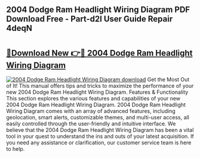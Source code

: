 ## 2004 Dodge Ram Headlight Wiring Diagram PDF Download Free - Part-d2l User Guide Repair 4deqN

# <h2><a href="http://dfkqst.blite.top/?on=2004+Dodge+Ram+Headlight+Wiring+Diagram">🔗Download New 👉🔴 2004 Dodge Ram Headlight Wiring Diagram</a></h2>

[![2004 Dodge Ram Headlight Wiring Diagram download](https://i.imgur.com/lujVjoI.png)](http://dfkqst.blite.top/?on=2004+Dodge+Ram+Headlight+Wiring+Diagram)
Get the Most Out of It! This manual offers tips and tricks to maximize the performance of your new 2004 Dodge Ram Headlight Wiring Diagram. Features & Functionality This section explores the various features and capabilities of your new 2004 Dodge Ram Headlight Wiring Diagram. 2004 Dodge Ram Headlight Wiring Diagram comes with an array of advanced features, including geolocation, smart alerts, customizable themes, and multi-user access, all easily controlled through the user-friendly and intuitive interface. We believe that the 2004 Dodge Ram Headlight Wiring Diagram has been a vital tool in your quest to understand the ins and outs of your latest acquisition. If you need any assistance or clarification, our customer service team is here to help.
